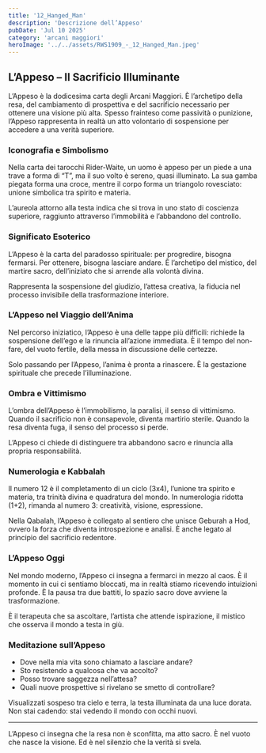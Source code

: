 ```yaml
---
title: '12_Hanged_Man' 
description: 'Descrizione dell’Appeso' 
pubDate: 'Jul 10 2025'
category: 'arcani maggiori'
heroImage: '../../assets/RWS1909_-_12_Hanged_Man.jpeg'
---
```


## L’Appeso – Il Sacrificio Illuminante

L’Appeso è la dodicesima carta degli Arcani Maggiori. È l’archetipo della resa, del cambiamento di prospettiva e del sacrificio necessario per ottenere una visione più alta. Spesso frainteso come passività o punizione, l’Appeso rappresenta in realtà un atto volontario di sospensione per accedere a una verità superiore.

### Iconografia e Simbolismo

Nella carta dei tarocchi Rider-Waite, un uomo è appeso per un piede a una trave a forma di “T”, ma il suo volto è sereno, quasi illuminato. La sua gamba piegata forma una croce, mentre il corpo forma un triangolo rovesciato: unione simbolica tra spirito e materia.

L’aureola attorno alla testa indica che si trova in uno stato di coscienza superiore, raggiunto attraverso l’immobilità e l’abbandono del controllo.

### Significato Esoterico

L’Appeso è la carta del paradosso spirituale: per progredire, bisogna fermarsi. Per ottenere, bisogna lasciare andare. È l’archetipo del mistico, del martire sacro, dell’iniziato che si arrende alla volontà divina.

Rappresenta la sospensione del giudizio, l’attesa creativa, la fiducia nel processo invisibile della trasformazione interiore.

### L’Appeso nel Viaggio dell’Anima

Nel percorso iniziatico, l’Appeso è una delle tappe più difficili: richiede la sospensione dell’ego e la rinuncia all’azione immediata. È il tempo del non-fare, del vuoto fertile, della messa in discussione delle certezze.

Solo passando per l’Appeso, l’anima è pronta a rinascere. È la gestazione spirituale che precede l’illuminazione.

### Ombra e Vittimismo

L’ombra dell’Appeso è l’immobilismo, la paralisi, il senso di vittimismo. Quando il sacrificio non è consapevole, diventa martirio sterile. Quando la resa diventa fuga, il senso del processo si perde.

L’Appeso ci chiede di distinguere tra abbandono sacro e rinuncia alla propria responsabilità.

### Numerologia e Kabbalah

Il numero 12 è il completamento di un ciclo (3x4), l’unione tra spirito e materia, tra trinità divina e quadratura del mondo. In numerologia ridotta (1+2), rimanda al numero 3: creatività, visione, espressione.

Nella Qabalah, l’Appeso è collegato al sentiero che unisce Geburah a Hod, ovvero la forza che diventa introspezione e analisi. È anche legato al principio del sacrificio redentore.

### L’Appeso Oggi

Nel mondo moderno, l’Appeso ci insegna a fermarci in mezzo al caos. È il momento in cui ci sentiamo bloccati, ma in realtà stiamo ricevendo intuizioni profonde. È la pausa tra due battiti, lo spazio sacro dove avviene la trasformazione.

È il terapeuta che sa ascoltare, l’artista che attende ispirazione, il mistico che osserva il mondo a testa in giù.

### Meditazione sull’Appeso

- Dove nella mia vita sono chiamato a lasciare andare?
- Sto resistendo a qualcosa che va accolto?
- Posso trovare saggezza nell’attesa?
- Quali nuove prospettive si rivelano se smetto di controllare?

Visualizzati sospeso tra cielo e terra, la testa illuminata da una luce dorata. Non stai cadendo: stai vedendo il mondo con occhi nuovi.

---

L’Appeso ci insegna che la resa non è sconfitta, ma atto sacro. È nel vuoto che nasce la visione. Ed è nel silenzio che la verità si svela.

